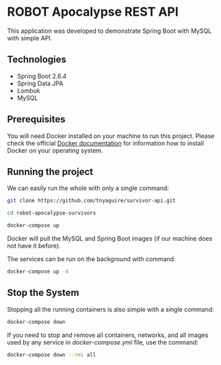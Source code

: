 # ROBOT Apocalypse REST API

This application was developed to demonstrate Spring Boot with MySQL with simple API.

## Technologies

- Spring Boot 2.6.4
- Spring Data JPA
- Lombok
- MySQL

## Prerequisites

You will need Docker installed on your machine to run this project. Please check the
official [Docker documentation](https://docs.docker.com/engine/) for information how to install Docker on your operating
system.

## Running the project

We can easily run the whole with only a single command:

```bash
git clone https://github.com/tnyaguire/survivor-api.git
```

```bash
cd robot-apocalypse-survivors
```

```bash
docker-compose up
```

Docker will pull the MySQL and Spring Boot images (if our machine does not have it before).

The services can be run on the background with command:

```bash
docker-compose up -d
```

## Stop the System

Stopping all the running containers is also simple with a single command:

```bash
docker-compose down
```

If you need to stop and remove all containers, networks, and all images used by any service in <em>
docker-compose.yml</em> file, use the command:

```bash
docker-compose down --rmi all
```
